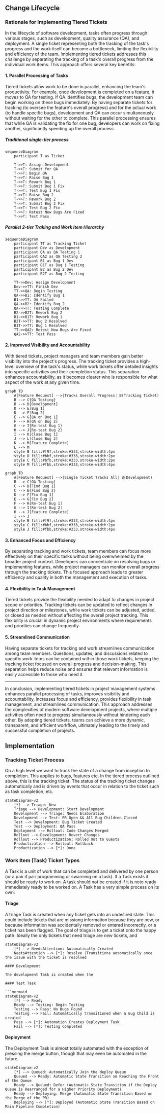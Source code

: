 

## Change Lifecycle

### Rationale for Implementing Tiered Tickets

In the lifecycle of software development, tasks often progress through various stages, such as development, quality assurance (QA), and deployment. A single ticket representing both the tracking of the task's progress and the work itself can become a bottleneck, limiting the flexibility and efficiency of the team. Implementing tiered tickets addresses this challenge by separating the tracking of a task's overall progress from the individual work items. This approach offers several key benefits:

#### 1. Parallel Processing of Tasks

Tiered tickets allow work to be done in parallel, enhancing the team's productivity. For example, once development is completed on a feature, it moves to QA for testing. If QA identifies bugs, the development team can begin working on these bugs immediately. By having separate tickets for tracking (to oversee the feature's overall progress) and for the actual work (to handle specific bugs), development and QA can occur simultaneously without waiting for the other to complete. This parallel processing ensures that while QA is validating the fix for one bug, developers can work on fixing another, significantly speeding up the overall process.

##### Traditional single-tier process

```mermaid
sequenceDiagram
    participant T as Ticket
    
    T->>T: Assign Development
    T->>T: Submit for QA
    T->>T: Begin QA
    T->>T: Raise Bug 1
    T->>T: Rework Bug 1
    T->>T: Submit Bug 1 Fix
    T->>T: Test Bug 1 Fix
    T->>T: Raise Bug 2
    T->>T: Rework Bug 2
    T->>T: Submit Bug 2 Fix
    T->>T: Test Bug 2 Fix
    T->>T: Retest Now Bugs Are Fixed
    T->>T: Test Pass
```

##### Parallel 2-tier Traking and Work Item Hierarchy

```mermaid
sequenceDiagram
    participant TT as Tracking Ticket
    participant Dev as Development
    participant QA as QA Testing 1
    participant QA2 as QA Testing 2
    participant B1 as Bug 1 Dev
    participant B1T as Bug 1 Testing
    participant B2 as Bug 2 Dev
    participant B2T as Bug 2 Testing

    TT->>Dev: Assign Development
    Dev->>TT: Finish Dev
    TT->>QA: Begin Testing
    QA->>B1: Identify Bug 1
    B1->>TT: QA Failed
    QA->>B2: Identify Bug 2
    QA->>TT: Testing Complete
    B2->>B2T: Rework Bug 2
    B1->>B1T: Rework Bug 1
    B2T->>TT: Bug 2 Resolved
    B1T->>TT: Bug 1 Resolved
    TT->>QA2: Retest Now Bugs Are Fixed
    QA2->>TT: Test Pass
```

#### 2. Improved Visibility and Accountability

With tiered tickets, project managers and team members gain better visibility into the project's progress. The tracking ticket provides a high-level overview of the task's status, while work tickets offer detailed insights into specific activities and their completion status. This separation enhances accountability, as it becomes clearer who is responsible for what aspect of the work at any given time.

```mermaid
graph TD
    A[Feature Request] -->|Tracks Overall Progress| B(Tracking Ticket)
    B --> C{QA Testing}
    B --> D[Development]
    D --> E[Bug 1]
    D --> F[Bug 2]
    E --> G[QA on Bug 1]
    F --> H[QA on Bug 2]
    G --> I{Re-test Bug 1}
    H --> J{Re-test Bug 2}
    I --> K[Close Bug 1]
    J --> L[Close Bug 2]
    K --> M[Feature Complete]
    L --> M
    style B fill:#f9f,stroke:#333,stroke-width:4px
    style D fill:#bbf,stroke:#333,stroke-width:2px
    style C fill:#bfb,stroke:#333,stroke-width:2px
    style M fill:#fbb,stroke:#333,stroke-width:4px
```

```mermaid
graph TD
    A[Feature Request] -->|Single Ticket Tracks All| B(Development)
    B --> C[QA Testing]
    C --> D{Find Bug 1}
    C --> E{Find Bug 2}
    D --> F[Fix Bug 1]
    E --> G[Fix Bug 2]
    F --> H[Re-test Bug 1]
    G --> I[Re-test Bug 2]
    H --> J[Feature Complete]
    I --> J
    style B fill:#f9f,stroke:#333,stroke-width:4px
    style C fill:#bbf,stroke:#333,stroke-width:2px
    style J fill:#fbb,stroke:#333,stroke-width:4px
```
#### 3. Enhanced Focus and Efficiency

By separating tracking and work tickets, team members can focus more effectively on their specific tasks without being overwhelmed by the broader project context. Developers can concentrate on resolving bugs or implementing features, while project managers can monitor overall progress through the tracking tickets. This focused approach leads to greater efficiency and quality in both the management and execution of tasks.

#### 4. Flexibility in Task Management

Tiered tickets provide the flexibility needed to adapt to changes in project scope or priorities. Tracking tickets can be updated to reflect changes in project direction or milestones, while work tickets can be adjusted, added, or closed as needed without affecting the overall project tracking. This flexibility is crucial in dynamic project environments where requirements and priorities can change frequently.

#### 5. Streamlined Communication

Having separate tickets for tracking and work streamlines communication among team members. Questions, updates, and discussions related to specific work items can be contained within those work tickets, keeping the tracking ticket focused on overall progress and decision-making. This separation helps reduce noise and ensures that relevant information is easily accessible to those who need it.

---

In conclusion, implementing tiered tickets in project management systems enhances parallel processing of tasks, improves visibility and accountability, increases focus and efficiency, provides flexibility in task management, and streamlines communication. This approach addresses the complexities of modern software development projects, where multiple activities often need to progress simultaneously without hindering each other. By adopting tiered tickets, teams can achieve a more dynamic, transparent, and efficient workflow, ultimately leading to the timely and successful completion of projects.


## Implementation

### Tracking Ticket Process

On a high level we want to track the state of a change from inception to completion. This applies to bugs, features etc. In the tiered process outlined above, this is the tracking ticket. The status of the tracking ticket changes automatically and is driven by events that occur in relation to the ticket such as task completion, etc.

```mermaid
stateDiagram-v2
    [*] --> Triage: New
    Triage --> Development: Start Development
    Development --> Triage: Needs Elaboration
    Development --> Test: PR Open && All Bug Children Closed
    Test --> Development: Bug Ticket Created
    Test --> Deployment: QA Pass
    Deployment --> Rollout: Code Changes Merged
    Rollout --> Development: Revert Changes
    Rollout --> Productization: Rolled Out to Guests
    Productization --> Rollout: Rollback
    Productization --> [*]: Done
```

### Work Item (Task) Ticket Types

A Task is a unit of work that can be completed and delivered by one person (or a pair if pair programming or swarming on a task). If a Task exists it should be ready to work on. A task should not be created if it is noto ready immediately ready to be worked on. A Task has a very simple process on its own:

#### Triage

A triage Task is created when any ticket gets into an undesired state. This could include tickets that are missiong information because they are new, or because information was accidentally removed or entered incorrectly, or a ticket has been flagged. The goal of triage is to get a ticket onto the happy path. Ideally the only tickets that need triage are *new* tickets, and 

```mermaid
stateDiagram-v2
    [*] --> NeedsAttention: Automatically Created
    NeetsAttention --> [*]: Resolve (Transitions automatically once the issue with the ticket is resolved

#### Development

The development Task is created when the 

#### Test Task

```mermaid
stateDiagram-v2
    [*] --> Ready
    Ready --> Testing: Begin Testing
    Testing --> Pass: No Bugs Found
    Testing --> Fail: Automatically transitioned when a Bug Child is created
    Pass --> [*]: Automation Creates Deployment Task
    Fail --> [*]: Testing Completed
```


#### Deployment

The Deployment Task is almost totally automated with the exception of pressing the merge button, though that may even be automated in the future.

```mermaid
stateDiagram-v2
    [*] --> Queued: Automatically Join the deploy Queue
    Queued --> Ready: Automatic State Transition on Reaching the Front of the Queue
    Ready --> Queued: Defer (Automatic State Transition if the Deploy Queue is Rearranged for a Higher Priority Deployment)
    Ready --> Deploying: Merge (Automatic State Transition Based on the Merge of the PR)
    Deploying --> [*]: Deployed (Automatic State Transition Based on Main Pipeline Completion)
```
